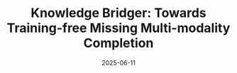 ---
title: "Knowledge Bridger: Towards Training-free Missing Multi-modality Completion"
authors: '<b>Guanzhou Ke</b>, Shengfeng He, Xiao-Li Wang, Bo Wang, Guoqing Chao, Yuanyang Zhang, Xie Yi and HeXing Su'
date: 2025-06-11
year: 2025
pubinfo: 'IEEE/CVF Conference on Computer Vision and Pattern Recognition (CVPR), 2025'
arch: https://guanzhouk.top/images/2025/cvpr25-kb1.jpg
banner: https://guanzhouk.top/images/2025/cvpr_2025_logo.jpg
code: 
pdf: https://arxiv.org/pdf/2502.19834
rank: "CCF A"
---